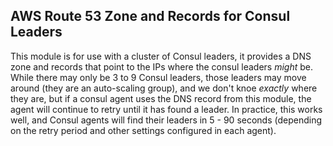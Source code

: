 ## AWS Route 53 Zone and Records for Consul Leaders

This module is for use with a cluster of Consul leaders, it provides a DNS
zone and records that point to the IPs where the consul leaders _might_ be.
While there may only be 3 to 9 Consul leaders, those leaders may move around
(they are an auto-scaling group), and we don't knoe _exactly_ where they are,
but if a consul agent uses the DNS record from this module, the agent will
continue to retry until it has found a leader. In practice, this works well,
and Consul agents will find their leaders in 5 - 90 seconds (depending on
the retry period and other settings configured in each agent).

